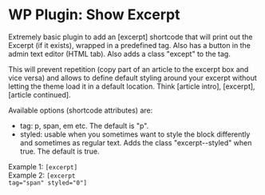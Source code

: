 WP Plugin: Show Excerpt
=====================

Extremely basic plugin to add an [excerpt] shortcode that will print out the Excerpt (if it exists), wrapped in a predefined tag.
Also has a button in the admin text editor (HTML tab).
Also adds a class "except" to the tag.

This will prevent repetition (copy part of an article to the excerpt box and vice versa) and allows to define default styling around your excerpt without letting the theme load it in a default location. Think [article intro], [excerpt], [article continued].

Available options (shortcode attributes) are:
* tag: p, span, em etc. The default is "p".
* styled: usable when you sometimes want to style the block differently and sometimes as regular text. Adds the class "excerpt--styled" when true. The default is true.

Example 1: <code>[excerpt]</code><br />
Example 2: <code>[excerpt tag="span" styled="0"]</code>
